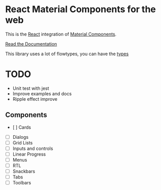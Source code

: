# React Material Components for the web

This is the [React](https://facebook.github.io/react/) integration of [Material Components](https://github.com/material-components/material-components-web).

[Read the Documentation](https://carlitux.github.io/material-toolbox)

This library uses a lot of flowtypes, you can have the [types](./flow-typed/react-mcw.js)

TODO
====

* Unit test with jest
* Improve examples and docs
* Ripple effect improve

Components
----------
* [ ] Cards
* [ ] Dialogs
* [ ] Grid Lists
* [ ] Inputs and controls
* [ ] Linear Progress
* [ ] Menus
* [ ] RTL
* [ ] Snackbars
* [ ] Tabs
* [ ] Toolbars
